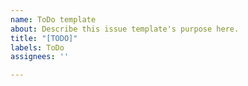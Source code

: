 ```yaml
---
name: ToDo template
about: Describe this issue template's purpose here.
title: "[TODO]"
labels: ToDo
assignees: ''

---
```



